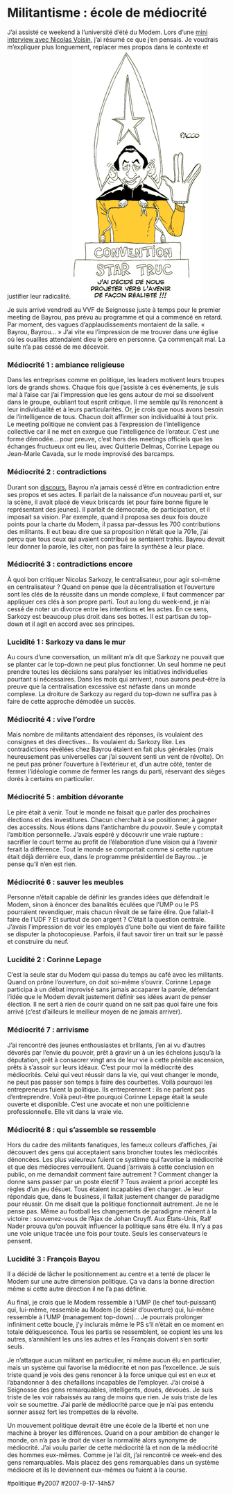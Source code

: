 # Militantisme : école de médiocrité

J’ai assisté ce weekend à l’université d’été du Modem. Lors d’une [mini interview avec Nicolas Voisin](http://www.nuesblog.com/?729/Modem-et-Internet-Qu-en-pense-le-papa-du-5o-pouvoir), j’ai résumé ce que j’en pensais. Je voudrais m’expliquer plus longuement, replacer mes propos dans le contexte et justifier leur radicalité.
[![Pacco](_i/20070917pacco.gif)](http://www.fuckingkarma.com)

Je suis arrivé vendredi au VVF de Seignosse juste à temps pour le premier meeting de Bayrou, pas prévu au programme et qui a commencé en retard. Par moment, des vagues d’applaudissements montaient de la salle. « Bayrou, Bayrou… » J’ai vite eu l’impression de me trouver dans une église où les ouailles attendaient dieu le père en personne. Ça commençait mal. La suite n’a pas cessé de me décevoir.

### Médiocrité 1 : ambiance religieuse

Dans les entreprises comme en politique, les leaders motivent leurs troupes lors de grands shows. Chaque fois que j’assiste à ces évènements, je suis mal à l’aise car j’ai l’impression que les gens autour de moi se dissolvent dans le groupe, oubliant tout esprit critique. Il me semble qu’ils renoncent à leur individualité et à leurs particularités. Or, je crois que nous avons besoin de l’intelligence de tous. Chacun doit affirmer son individualité à tout prix. Le meeting politique ne convient pas à l’expression de l’intelligence collective car il ne met en exergue que l’intelligence de l’orateur. C’est une forme démodée... pour preuve, c’est hors des meetings officiels que les échanges fructueux ont eu lieu, avec Quitterie Delmas, Corrine Lepage ou Jean-Marie Cavada, sur le mode improvisé des barcamps.

### Médiocrité 2 : contradictions

Durant son [discours](http://www.forumdesdemocrates.fr/videos.php), Bayrou n’a jamais cessé d’être en contradiction entre ses propos et ses actes. Il parlait de la naissance d’un nouveau parti et, sur la scène, il avait placé de vieux briscards (et pour faire bonne figure le représentant des jeunes). Il parlait de démocratie, de participation, et il imposait sa vision. Par exemple, quand il proposa ses deux fois douze points pour la charte du Modem, il passa par-dessus les 700 contributions des militants. Il eut beau dire que sa proposition n’était que la 701e, j’ai perçu que tous ceux qui avaient contribué se sentaient trahis. Bayrou devait leur donner la parole, les citer, non pas faire la synthèse à leur place.

### Médiocrité 3 : contradictions encore

À quoi bon critiquer Nicolas Sarkozy, le centralisateur, pour agir soi-même en centralisateur ? Quand on pense que la décentralisation et l’ouverture sont les clés de la réussite dans un monde complexe, il faut commencer par appliquer ces clés à son propre parti. Tout au long du week-end, je n’ai cessé de noter un divorce entre les intentions et les actes. En ce sens, Sarkozy est beaucoup plus droit dans ses bottes. Il est partisan du top-down et il agit en accord avec ses principes.

### Lucidité 1 : Sarkozy va dans le mur

Au cours d’une conversation, un militant m’a dit que Sarkozy ne pouvait que se planter car le top-down ne peut plus fonctionner. Un seul homme ne peut prendre toutes les décisions sans paralyser les initiatives individuelles pourtant si nécessaires. Dans les mois qui arrivent, nous aurons peut-être la preuve que la centralisation excessive est néfaste dans un monde complexe. La droiture de Sarkozy au regard du top-down ne suffira pas à faire de cette approche démodée un succès.

### Médiocrité 4 : vive l’ordre

Mais nombre de militants attendaient des réponses, ils voulaient des consignes et des directives… Ils voulaient du Sarkozy like. Les contradictions révélées chez Bayrou étaient en fait plus générales (mais heureusement pas universelles car j’ai souvent senti un vent de révolte). On ne peut pas prôner l’ouverture à l’extérieur et, d’un autre côté, tenter de fermer l’idéologie comme de fermer les rangs du parti, réservant des sièges dorés à certains en particulier.

### Médiocrité 5 : ambition dévorante

Le pire était à venir. Tout le monde ne faisait que parler des prochaines élections et des investitures. Chacun cherchait à se positionner, à gagner des accessits. Nous étions dans l’antichambre du pouvoir. Seule y comptait l’ambition personnelle. J’avais espéré y découvrir une vraie rupture : sacrifier le court terme au profit de l’élaboration d’une vision qui à l’avenir ferait la différence. Tout le monde se comportait comme si cette rupture était déjà derrière eux, dans le programme présidentiel de Bayrou... je pense qu’il n’en est rien.

### Médiocrité 6 : sauver les meubles

Personne n’était capable de définir les grandes idées que défendrait le Modem, sinon à énoncer des banalités éculées que l’UMP ou le PS pourraient revendiquer, mais chacun rêvait de se faire élire. Que fallait-il faire de l’UDF ? Et surtout de son argent ? C’était la question centrale. J’avais l’impression de voir les employés d’une boîte qui vient de faire faillite se disputer la photocopieuse. Parfois, il faut savoir tirer un trait sur le passé et construire du neuf.

### Lucidité 2 : Corinne Lepage

C’est la seule star du Modem qui passa du temps au café avec les militants. Quand on prône l’ouverture, on doit soi-même s’ouvrir. Corinne Lepage participa à un débat improvisé sans jamais accaparer la parole, défendant l’idée que le Modem devait justement définir ses idées avant de penser élection. Il ne sert à rien de courir quand on ne sait pas quoi faire une fois arrivé (c’est d’ailleurs le meilleur moyen de ne jamais arriver).

### Médiocrité 7 : arrivisme

J’ai rencontré des jeunes enthousiastes et brillants, j’en ai vu d’autres dévorés par l’envie du pouvoir, prêt à gravir un à un les échelons jusqu’à la députation, prêt à consacrer vingt ans de leur vie à cette pénible ascension, prêts à s’assoir sur leurs idéaux. C’est pour moi la médiocrité des médiocrités. Celui qui veut réussir dans la vie, qui veut changer le monde, ne peut pas passer son temps à faire des courbettes. Voilà pourquoi les entrepreneurs fuient la politique. Ils entreprennent : ils ne parlent pas d’entreprendre. Voilà peut-être pourquoi Corinne Lepage était la seule ouverte et disponible. C’est une avocate et non une politicienne professionnelle. Elle vit dans la vraie vie.

### Médiocrité 8 : qui s’assemble se ressemble

Hors du cadre des militants fanatiques, les fameux colleurs d’affiches, j’ai découvert des gens qui acceptaient sans broncher toutes les médiocrités dénoncées. Les plus valeureux fuient ce système qui favorise la médiocrité et que des médiocres verrouillent. Quand j’arrivais à cette conclusion en public, on me demandait comment faire autrement ? Comment changer la donne sans passer par un poste électif ? Tous avaient a priori accepté les règles d’un jeu désuet. Tous étaient incapables d’en changer. Je leur répondais que, dans le business, il fallait justement changer de paradigme pour réussir. On me disait que la politique fonctionnait autrement. Je ne le pense pas. Même au football les changements de paradigme mènent à la victoire : souvenez-vous de l’Ajax de Johan Cruyff. Aux États-Unis, Ralf Nader prouva qu’on pouvait influencer la politique sans être élu. Il n’y a pas une voie unique tracée une fois pour toute. Seuls les conservateurs le pensent.

### Lucidité 3 : François Bayou

Il a décidé de lâcher le positionnement au centre et a tenté de placer le Modem sur une autre dimension politique. Ça va dans la bonne direction même si cette autre direction il ne l’a pas définie.

Au final, je crois que le Modem ressemble à l’UMP (le chef tout-puissant) qui, lui-même, ressemble au Modem (le désir d’ouverture) qui, lui-même ressemble à l’UMP (management top-down)… Je pourrais prolonger infiniment cette boucle, j’y inclurais même le PS s’il n’était en ce moment en totale déliquescence. Tous les partis se ressemblent, se copient les uns les autres, s’annihilent les uns les autres et les Français doivent s’en sortir seuls.

Je n’attaque aucun militant en particulier, ni même aucun élu en particulier, mais un système qui favorise la médiocrité et non pas l’excellence. Je suis triste quand je vois des gens renoncer à la force unique qui est en eux et l’abandonner à des chefaillons incapables de l’employer. J’ai croisé à Seignosse des gens remarquables, intelligents, doués, dévoués. Je suis triste de les voir rabaissés au rang de moins que rien. Je suis triste de les voir se soumettre. J’ai parlé de médiocrité parce que je n’ai pas entendu sonner assez fort les trompettes de la révolte.

Un mouvement politique devrait être une école de la liberté et non une machine à broyer les différences. Quand on a pour ambition de changer le monde, on n’a pas le droit de viser la normalité alors synonyme de médiocrité. J’ai voulu parler de cette médiocrité là et non de la médiocrité des hommes eux-mêmes. Comme je l’ai dit, j’ai rencontré ce week-end des gens remarquables. Mais placez des gens remarquables dans un système médiocre et ils le deviennent eux-mêmes ou fuient à la course.

#politique #y2007 #2007-9-17-14h57
